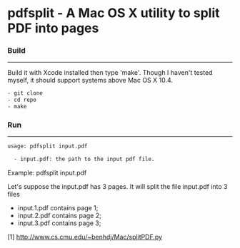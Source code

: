 pdfsplit - A Mac OS X utility to split PDF into pages
=====================================================
 
### Build

----

Build it with Xcode installed then type 'make'. Though I haven't
tested myself, it should support systems above Mac OS X 10.4.

```bash
- git clone
- cd repo
- make 
```


### Run

----

```bash
usage: pdfsplit input.pdf

  - input.pdf: the path to the input pdf file.
```

Example: pdfsplit input.pdf 

Let's suppose the input.pdf has 3 pages.
It will split the file input.pdf into 3 files  

- input.1.pdf contains page 1;
- input.2.pdf contains page 2;
- input.3.pdf contains page 3;
  
[1] http://www.cs.cmu.edu/~benhdj/Mac/splitPDF.py


